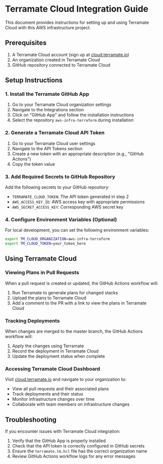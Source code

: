 # Terramate Cloud Integration Guide

This document provides instructions for setting up and using Terramate Cloud with this AWS infrastructure project.

## Prerequisites

1. A Terramate Cloud account (sign up at [cloud.terramate.io](https://cloud.terramate.io))
2. An organization created in Terramate Cloud
3. GitHub repository connected to Terramate Cloud

## Setup Instructions

### 1. Install the Terramate GitHub App

1. Go to your Terramate Cloud organization settings
2. Navigate to the Integrations section
3. Click on "GitHub App" and follow the installation instructions
4. Select the repository `aws-infra-terraform` during installation

### 2. Generate a Terramate Cloud API Token

1. Go to your Terramate Cloud user settings
2. Navigate to the API Tokens section
3. Create a new token with an appropriate description (e.g., "GitHub Actions")
4. Copy the token value

### 3. Add Required Secrets to GitHub Repository

Add the following secrets to your GitHub repository:

- `TERRAMATE_CLOUD_TOKEN`: The API token generated in step 2
- `AWS_ACCESS_KEY_ID`: AWS access key with appropriate permissions
- `AWS_SECRET_ACCESS_KEY`: Corresponding AWS secret key

### 4. Configure Environment Variables (Optional)

For local development, you can set the following environment variables:

```bash
export TM_CLOUD_ORGANIZATION=aws-infra-terraform
export TM_CLOUD_TOKEN=your_token_here
```

## Using Terramate Cloud

### Viewing Plans in Pull Requests

When a pull request is created or updated, the GitHub Actions workflow will:

1. Run Terramate to generate plans for changed stacks
2. Upload the plans to Terramate Cloud
3. Add a comment to the PR with a link to view the plans in Terramate Cloud

### Tracking Deployments

When changes are merged to the master branch, the GitHub Actions workflow will:

1. Apply the changes using Terramate
2. Record the deployment in Terramate Cloud
3. Update the deployment status when complete

### Accessing Terramate Cloud Dashboard

Visit [cloud.terramate.io](https://cloud.terramate.io) and navigate to your organization to:

- View all pull requests and their associated plans
- Track deployments and their status
- Monitor infrastructure changes over time
- Collaborate with team members on infrastructure changes

## Troubleshooting

If you encounter issues with Terramate Cloud integration:

1. Verify that the GitHub App is properly installed
2. Check that the API token is correctly configured in GitHub secrets
3. Ensure the `terramate.tm.hcl` file has the correct organization name
4. Review GitHub Actions workflow logs for any error messages
